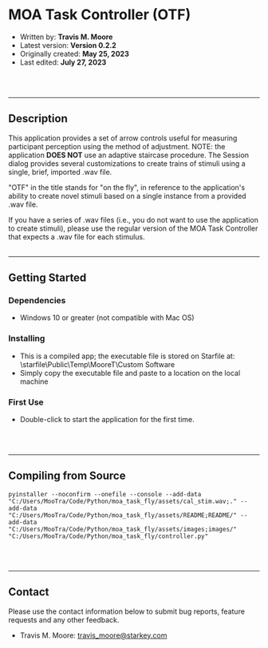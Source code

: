 # **MOA Task Controller (OTF)**

- Written by: **Travis M. Moore**
- Latest version: **Version 0.2.2**
- Originally created: **May 25, 2023**
- Last edited: **July 27, 2023**
<br>
<br>

---

## Description
This application provides a set of arrow controls useful for measuring participant perception using the method of adjustment. NOTE: the application <strong>DOES NOT</strong> use an adaptive staircase procedure. The Session dialog provides several customizations to create trains of stimuli using a single, brief, imported .wav file. 

"OTF" in the title stands for "on the fly", in reference to the application's ability to create novel stimuli based on a single instance from a provided .wav file.

If you have a series of .wav files (i.e., you do not want to use the application to create stimuli), please use the regular version of the MOA Task Controller that expects a .wav file for each stimulus.
<br>
<br>

---

## Getting Started

### Dependencies

- Windows 10 or greater (not compatible with Mac OS)

### Installing

- This is a compiled app; the executable file is stored on Starfile at: \\starfile\Public\Temp\MooreT\Custom Software
- Simply copy the executable file and paste to a location on the local machine

### First Use
- Double-click to start the application for the first time.
<br>
<br>

---

## Compiling from Source
```
pyinstaller --noconfirm --onefile --console --add-data "C:/Users/MooTra/Code/Python/moa_task_fly/assets/cal_stim.wav;." --add-data "C:/Users/MooTra/Code/Python/moa_task_fly/assets/README;README/" --add-data "C:/Users/MooTra/Code/Python/moa_task_fly/assets/images;images/"  "C:/Users/MooTra/Code/Python/moa_task_fly/controller.py"
```
<br>
<br>

---

## Contact
Please use the contact information below to submit bug reports, feature requests and any other feedback.

- Travis M. Moore: travis_moore@starkey.com

